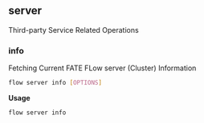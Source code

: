 ## server
Third-party Service Related Operations
### info
Fetching Current FATE FLow server (Cluster) Information
```bash
flow server info [OPTIONS]
```

**Usage**
```bash
flow server info
```

